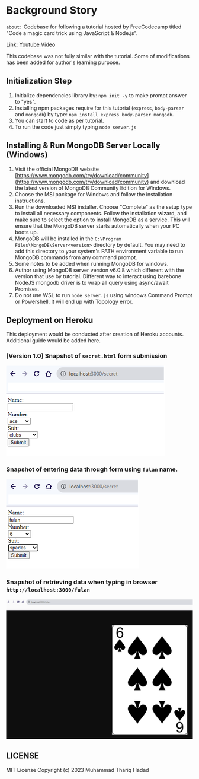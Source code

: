 # Background Story

`about:` Codebase for following a tutorial hosted by FreeCodecamp titled "Code a magic card trick using JavaScript & Node.js".

Link: [Youtube Video](https://www.youtube.com/watch?v=h21pa3yeW08)

This codebase was not fully similar with the tutorial. Some of modifications has been added for author's learning purpose.

## Initialization Step

1. Initialize dependencies library by: `npm init -y` to make prompt answer to "yes".
2. Installing npm packages require for this tutorial (`express`, `body-parser` and `mongodb`) by type: `npm install express body-parser mongodb`.
3. You can start to code as per tutorial.
4. To run the code just simply typing `node server.js`

## Installing & Run MongoDB Server Locally (Windows)

1. Visit the official MongoDB website [https://www.mongodb.com/try/download/community](https://www.mongodb.com/try/download/community) and download the latest version of MongoDB Community Edition for Windows.
2. Choose the MSI package for Windows and follow the installation instructions.
3. Run the downloaded MSI installer. Choose "Complete" as the setup type to install all necessary components. Follow the installation wizard, and make sure to select the option to install MongoDB as a service. This will ensure that the MongoDB server starts automatically when your PC boots up.
4. MongoDB will be installed in the `C:\Program Files\MongoDB\Server<version>` directory by default. You may need to add this directory to your system's PATH environment variable to run MongoDB commands from any command prompt.
5. Some notes to be added when running MongoDB for windows.
6. Author using MongoDB server version v6.0.8 which different with the version that use by tutorial. Different way to interact using barebone NodeJS mongodb driver is to wrap all query using async/await Promises.
7. Do not use WSL to run `node server.js` using windows Command Prompt or Powershell. It will end up with Topology error.

## Deployment on Heroku

This deployment would be conducted after creation of Heroku accounts.
Additional guide would be added here.

### **[Version 1.0]** Snapshot of `secret.html` form submission

![Form Submission secret.html](https://github.com/thoriqmacto/card_trick/blob/main/public/secret_html_page.png?raw=true)

### Snapshot of entering data through form using `fulan` name.

![Submit with fulan](https://github.com/thoriqmacto/card_trick/blob/main/public/secret_html_page_fulan.png?raw=true)

### Snapshot of retrieving data when typing in browser `http://localhost:3000/fulan`

![Fulan data retrieved](https://github.com/thoriqmacto/card_trick/blob/main/public/secret_html_page_fulan_retrieve.png?raw=true)

## LICENSE

MIT License
Copyright (c) 2023 Muhammad Thariq Hadad
